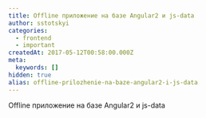 ```yaml
---
title: Offline приложение на базе Angular2 и js-data
author: sstotskyi
categories:
  - frontend
  - important
createdAt: 2017-05-12T00:58:00.000Z
meta:
  keywords: []
hidden: true
alias: offline-prilozhenie-na-baze-angular2-i-js-data
---
```


Offline приложение на базе Angular2 и js-data
